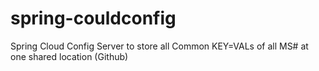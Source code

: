 # spring-couldconfig
Spring Cloud Config Server to store all Common KEY=VALs of all MS# at one shared location (Github) 
